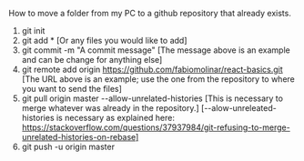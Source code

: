 How to move a folder from my PC to a github repository that already exists.

1. git init
2. git add *
	[Or any files you would like to add]
3. git commit -m "A commit message"
	[The message above is an example and can be change for anything else]
4. git remote add origin https://github.com/fabiomolinar/react-basics.git
	[The URL above is an example; use the one from the repository to where you want to send the files]
5. git pull origin master --allow-unrelated-histories
	[This is necessary to merge whatever was already in the repository.]
	[--alow-unreleated-histories is necessary as explained here: https://stackoverflow.com/questions/37937984/git-refusing-to-merge-unrelated-histories-on-rebase]
6. git push -u origin master
